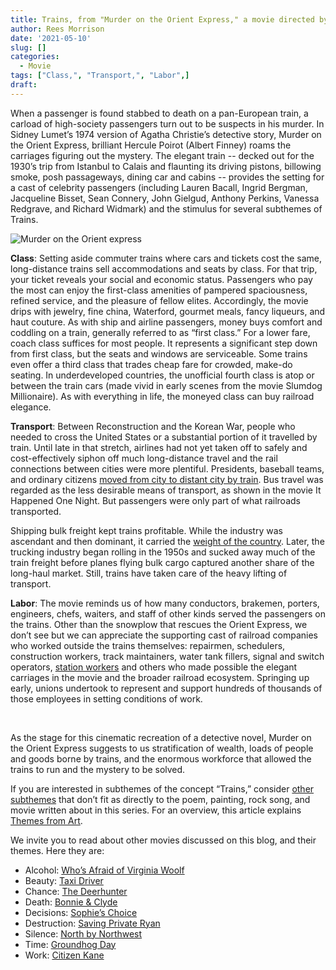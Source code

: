 ```yaml
---
title: Trains, from "Murder on the Orient Express," a movie directed by Sidney Lumet
author: Rees Morrison
date: '2021-05-10'
slug: []
categories:
  - Movie
tags: ["Class,", "Transport,", "Labor",]
draft: 
---
```


When a passenger is found stabbed to death on a pan-European train, a carload of high-society  passengers turn out to be suspects in his murder.  In Sidney Lumet’s 1974 version of Agatha Christie’s detective story, Murder on the Orient Express, brilliant Hercule Poirot (Albert Finney) roams the carriages figuring out the mystery.  The elegant train -- decked out for the 1930’s trip from Istanbul to Calais and flaunting its driving pistons, billowing smoke, posh passageways, dining car and cabins -- provides the setting for a cast of celebrity passengers (including Lauren Bacall, Ingrid Bergman, Jacqueline Bisset, Sean Connery, John Gielgud, Anthony Perkins, Vanessa Redgrave, and Richard Widmark) and the stimulus for several subthemes of Trains.

<!--more-->

![Murder on the Orient express](/media/TrainsMurder.jpg)

**Class**: Setting aside commuter trains where cars and tickets cost the same, long-distance trains sell accommodations and seats by class.  For that trip, your ticket reveals your social and economic status.  Passengers who pay the most can enjoy the first-class amenities of pampered spaciousness, refined service, and the pleasure of fellow elites.  Accordingly, the movie drips with jewelry, fine china, Waterford, gourmet meals, fancy liqueurs, and haut couture.   As with ship and airline passengers, money buys comfort and coddling on a train, generally referred to as “first class.”   For a lower fare, coach class suffices for most people.  It represents a significant step down from first class, but the seats and windows are serviceable.  Some trains even offer a third class that trades cheap fare for crowded, make-do seating.  In underdeveloped countries, the unofficial fourth class is atop or between the train cars (made vivid in early scenes from the movie Slumdog Millionaire).   As with everything in life, the moneyed class can buy railroad elegance.

**Transport**:   Between Reconstruction and the Korean War, people who needed to cross the United States or a substantial portion of it travelled by train.  Until late in that stretch, airlines had not yet taken off to safely and cost-effectively siphon off much long-distance travel and the rail connections between cities were more plentiful.  Presidents, baseball teams, and ordinary citizens [moved from city to distant city by train](Orleans).  Bus travel was regarded as the less desirable means of transport, as shown in the movie It Happened One Night.  But passengers were only part of what railroads transported.  

Shipping bulk freight kept trains profitable.  While the industry was ascendant and then dominant, it carried the [weight of the country](Dickinson).  Later, the trucking industry began rolling in the 1950s and sucked away much of the train freight before planes flying bulk cargo captured another share of the long-haul market.  Still, trains have taken care of the heavy lifting of transport.

**Labor**:   The movie reminds us of how many conductors, brakemen, porters, engineers, chefs, waiters, and staff of other kinds served the passengers on the trains.  Other than the snowplow that rescues the Orient Express, we don’t see but we can appreciate the supporting cast of railroad companies who worked outside the trains themselves: repairmen, schedulers, construction workers, track maintainers, water tank fillers, signal and switch operators, [station workers](Lazare) and others who made possible the elegant carriages in the movie and the broader railroad ecosystem.  Springing up early, unions undertook to represent and support hundreds of thousands of those employees in setting conditions of work. 

&nbsp;

As the stage for this cinematic recreation of a detective novel, Murder on the Orient Express suggests to us stratification of wealth, loads of people and goods borne by trains, and the enormous workforce that allowed the trains to run and the mystery to be solved.

If you are interested in subthemes of the concept “Trains,” consider [other subthemes](Add) that don’t fit as directly to the poem, painting, rock song, and movie written about in this series.  For an overview, this article explains [Themes from Art](http://bit.ly/3sRXopI).

We invite you to read about other movies discussed on this blog, and their themes.  Here they are: 

* Alcohol: [Who’s Afraid of Virginia Woolf](https://themesfromart.com/post/2021-02-03-alcohol-woolf-nichols/alcoholwoolfnichols/)
* Beauty: [Taxi Driver](https://themesfromart.com/post/2021-04-21-beauty-taxi-driver-a-movie-with-robert-de-niro-and-cybill-shepherd/beautytaxi/)
* Chance: [The Deerhunter](https://themesfromart.com/post/2021-03-14-chancewinner/chancewinner/)
* Death: [Bonnie & Clyde](https://themesfromart.com/post/2021-05-03-death-from-bonnie-clyde-a-movie-starring-warren-beatty-and-faye-dunaway/deathbonnie/)
* Decisions: [Sophie’s Choice](https://themesfromart.com/post/2021-02-08-decisions-sophie-s-choice-with-meryl-streep/decisionssophies/)
* Destruction: [Saving Private Ryan](https://themesfromart.com/post/2021-02-18-destruction-saving-private-ryan-a-movie-by-steven-spielberg/destructionsaving/)
* Silence: [North by Northwest](https://themesfromart.com/post/silencenorthwest/)
* Time: [Groundhog Day](https://themesfromart.com/post/2021-03-08-time-from-groundhog-day-starring-bill-murray/timegroundhog/)
* Work: [Citizen Kane](https://themesfromart.com/post/2021-02-26-workkane/workkane/)

